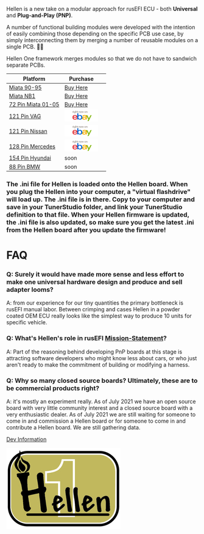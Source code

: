 
Hellen is a new take on a modular approach for rusEFI ECU - both **Universal** and **Plug-and-Play (PNP)**.

A number of functional building modules were developed with the intention of easily combining those depending on the specific PCB use case, by simply interconnecting them by merging a number of reusable modules on a single PCB. 🤜🤛 

Hellen One framework merges modules so that we do not have to sandwich separate PCBs.


|Platform|Purchase| |
|--------|--------|--|
|[Miata 90-95](Hellen64-Miata-NA6-94)|[Buy Here](https://www.beermoneymotorsports.com/)|
|[Miata NB1](Hellen-NB1)|[Buy Here](https://www.beermoneymotorsports.com/)|
|[72 Pin Miata 01-05](Hellen72)|[Buy Here](https://www.beermoneymotorsports.com/)|
|[121 Pin VAG](Hellen121VAG)|<a href="https://www.ebay.com/itm/334048095704"><img src="Images/ebay_gen_button.gif"></a>|
|[121 Pin Nissan](Hellen-121-Nissan)|<a href="https://www.ebay.com/itm/334061645783"><img src="Images/ebay_gen_button.gif"></a>|
|[128 Pin Mercedes](Hellen-128-Mercedes)|<a href="https://www.ebay.com/itm/334094173341"><img src="Images/ebay_gen_button.gif"></a>|
|[154 Pin Hyundai](Hellen-154-Hyundai)|soon|
|[88 Pin BMW](Hellen-88-BMW)|soon|


### The .ini file for Hellen is loaded onto the Hellen board. When you plug the Hellen into your computer, a "virtual flashdrive" will load up. The .ini file is in there. Copy to your computer and save in your TunerStudio folder, and link your TunerStudio definition to that file. When your Hellen firmware is updated, the .ini file is also updated, so make sure you get the latest .ini from the Hellen board after you update the firmware!

# FAQ

### Q: Surely it would have made more sense and less effort to make one universal hardware design and produce and sell adapter looms?

A: from our experience for our tiny quantities the primary bottleneck is rusEFI manual labor. Between crimping and cases Hellen in a powder coated OEM ECU really looks like the simplest way to produce 10 units for specific vehicle.

### Q: What's Hellen's role in rusEFI [Mission-Statement](Mission-Statement)?

A: Part of the reasoning behind developing PnP boards at this stage is attracting software developers who might know less about cars, or who just aren't ready to make the commitment of building or modifying a harness.

### Q: Why so many closed source boards? Ultimately, these are to be commercial products right?

A: it's mostly an experiment really. As of July 2021 we have an open source board with very little community interest and a closed source board with a very enthusiastic dealer. As of July 2021 we are still waiting for someone to come in and commission a Hellen board or for someone to come in and contribute a Hellen board. We are still gathering data. 


[Dev Information](https://github.com/andreika-git/hellen-one/wiki) 



![x](Hardware/Hellen/hellen-one-logo-300.jpg)